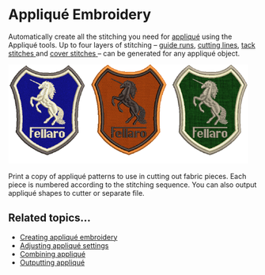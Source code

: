# Appliqué Embroidery

Automatically create all the stitching you need for [appliqué](../../glossary/glossary#applique) using the Appliqué tools. Up to four layers of stitching – [guide runs](../../glossary/glossary#guide-runs), [cutting lines](../../glossary/glossary#cutting-lines), [tack stitches ](../../glossary/glossary)and [cover stitches ](../../glossary/glossary)– can be generated for any appliqué object.

![applique00001.png](assets/applique00001.png)

Print a copy of appliqué patterns to use in cutting out fabric pieces. Each piece is numbered according to the stitching sequence. You can also output appliqué shapes to cutter or separate file.

## Related topics...

- [Creating appliqué embroidery](Creating_appliqué_embroidery)
- [Adjusting appliqué settings](Adjusting_appliqué_settings)
- [Combining appliqué](Combining_appliqué)
- [Outputting appliqué](Outputting_appliqué)
